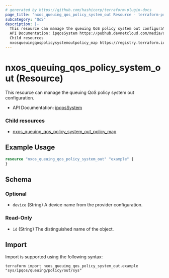```yaml
---
# generated by https://github.com/hashicorp/terraform-plugin-docs
page_title: "nxos_queuing_qos_policy_system_out Resource - terraform-provider-nxos"
subcategory: "QoS"
description: |-
  This resource can manage the queuing QoS policy system out configuration.
  API Documentation: ipqosSystem https://pubhub.devnetcloud.com/media/dme-docs-10-2-2/docs/Qos/ipqos:System/
  Child resources
  nxosqueuingqospolicysystemoutpolicy_map https://registry.terraform.io/providers/netascode/nxos/latest/docs/resources/queuing_qos_policy_system_out_policy_map
---
```


# nxos_queuing_qos_policy_system_out (Resource)

This resource can manage the queuing QoS policy system out configuration.

- API Documentation: [ipqosSystem](https://pubhub.devnetcloud.com/media/dme-docs-10-2-2/docs/Qos/ipqos:System/)

### Child resources

- [nxos_queuing_qos_policy_system_out_policy_map](https://registry.terraform.io/providers/netascode/nxos/latest/docs/resources/queuing_qos_policy_system_out_policy_map)

## Example Usage

```terraform
resource "nxos_queuing_qos_policy_system_out" "example" {
}
```

<!-- schema generated by tfplugindocs -->
## Schema

### Optional

- `device` (String) A device name from the provider configuration.

### Read-Only

- `id` (String) The distinguished name of the object.

## Import

Import is supported using the following syntax:

```shell
terraform import nxos_queuing_qos_policy_system_out.example "sys/ipqos/queuing/policy/out/sys"
```
